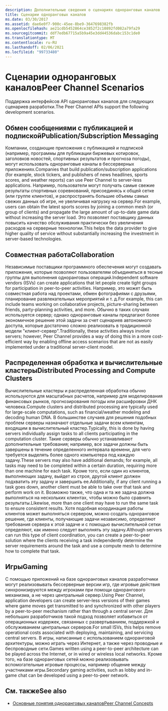 ```yaml
---
description: Дополнительные сведения о сценариях одноранговых каналов
title: Сценарии одноранговых каналов
ms.date: 03/30/2017
ms.assetid: dae6e0f7-900c-45ee-8be9-3647698382fb
ms.openlocfilehash: ae21cdb5452864ce3852f2c10892fd082a79fa29
ms.sourcegitcommit: ddf7edb67715a5b9a45e3dd44536dabc153c1de0
ms.translationtype: MT
ms.contentlocale: ru-RU
ms.lasthandoff: 02/06/2021
ms.locfileid: "99733480"
---
```

# <a name="peer-channel-scenarios"></a><span data-ttu-id="600b6-103">Сценарии одноранговых каналов</span><span class="sxs-lookup"><span data-stu-id="600b6-103">Peer Channel Scenarios</span></span>

<span data-ttu-id="600b6-104">Поддержка интерфейсов API одноранговых каналов для следующих сценариев разработки.</span><span class="sxs-lookup"><span data-stu-id="600b6-104">The Peer Channel APIs support the following development scenarios.</span></span>  
  
## <a name="publicationsubscription-messaging"></a><span data-ttu-id="600b6-105">Обмен сообщениями с публикацией и подпиской</span><span class="sxs-lookup"><span data-stu-id="600b6-105">Publication/Subscription Messaging</span></span>  

 <span data-ttu-id="600b6-106">Компании, создающие приложения с публикацией и подпиской (например, программы для публикации биржевых котировок, заголовков новостей, спортивных результатов и прогноза погоды), могут использовать одноранговые каналы в бессерверных приложениях.</span><span class="sxs-lookup"><span data-stu-id="600b6-106">Companies that build publication/subscription applications (for example, stock tickers, and publishers of news headlines, sports scores, and weather reports) can use Peer Channel to server-less applications.</span></span> <span data-ttu-id="600b6-107">Например, пользователи могут получать самые свежие результаты спортивных соревнований, присоединясь к общей сетке (или группе клиентов), и распространять большие объемы самых свежих данных об игре, не увеличивая нагрузку на сервер.</span><span class="sxs-lookup"><span data-stu-id="600b6-107">For example, users can obtain the latest sports scores by joining a common mesh (or group of clients) and propagate the large amount of up-to-date game data without increasing the server load.</span></span> <span data-ttu-id="600b6-108">Это позволяет поставщику данных повысить качество обслуживания практически без увеличения расходов на серверные технологии.</span><span class="sxs-lookup"><span data-stu-id="600b6-108">This helps the data provider to give higher quality of service without substantially increasing the investment in server-based technologies.</span></span>  
  
## <a name="collaboration"></a><span data-ttu-id="600b6-109">Совместная работа</span><span class="sxs-lookup"><span data-stu-id="600b6-109">Collaboration</span></span>  

 <span data-ttu-id="600b6-110">Независимые поставщики программного обеспечения могут создавать приложения, которые позволяют пользователям объединяться в тесные группы для выполнения одноранговых операций.</span><span class="sxs-lookup"><span data-stu-id="600b6-110">Independent software vendors (ISVs) can create applications that let people create tight groups for participation in peer-to-peer activities.</span></span> <span data-ttu-id="600b6-111">Например, это может быть совместная работа над проектами, обмен фотографиями с друзьями, планирование развлекательных мероприятий и т. д.</span><span class="sxs-lookup"><span data-stu-id="600b6-111">For example, this can include teams working on collaborative projects, picture-sharing between friends, party-planning activities, and more.</span></span> <span data-ttu-id="600b6-112">Обычно в таких случаях используется сервер; однако одноранговые каналы предлагают более экономичное решение этой задачи за счет сценариев автономного доступа, которые достаточно сложно реализовать в традиционной модели "клиент-сервер".</span><span class="sxs-lookup"><span data-stu-id="600b6-112">Traditionally, these activities always involve servers; however, Peer Channel provides a way of doing this in a more cost-efficient way by enabling offline access scenarios that are not as easily implemented under a traditional server-client model.</span></span>  
  
## <a name="distributed-processing-and-compute-clusters"></a><span data-ttu-id="600b6-113">Распределенная обработка и вычислительные кластеры</span><span class="sxs-lookup"><span data-stu-id="600b6-113">Distributed Processing and Compute Clusters</span></span>  

 <span data-ttu-id="600b6-114">Вычислительные кластеры и распределенная обработка обычно используются для масштабных расчетов, например для моделирования финансовых рынков, прогнозирования погоды или расшифровки ДНК человека.</span><span class="sxs-lookup"><span data-stu-id="600b6-114">Compute clusters and distributed processing are typically used for large-scale computations, such as financial/weather modeling and decoding human DNA.</span></span> <span data-ttu-id="600b6-115">В большинстве случаев для решения подобных проблем серверы назначают отдельные задачи всем клиентам, входящим в вычислительный кластер.</span><span class="sxs-lookup"><span data-stu-id="600b6-115">Typically, this is done by having servers individually assign tasks to all clients participating in the computation cluster.</span></span> <span data-ttu-id="600b6-116">Такие серверы обычно устанавливают дополнительные требования; например, все задачи должны быть завершены в течение определенного интервала времени, для чего требуется выделять более одного компьютера под каждую задачу.</span><span class="sxs-lookup"><span data-stu-id="600b6-116">These servers may also have additional demands; for example, all tasks may need to be completed within a certain duration, requiring more than one machine for each task.</span></span> <span data-ttu-id="600b6-117">Кроме того, если один из клиентов, выполняющих задачу, выйдет из строя, другой клиент должен подхватить эту задачу и завершить ее.</span><span class="sxs-lookup"><span data-stu-id="600b6-117">Additionally, if any client running a task goes down, another client must be able to take over that task and perform work on it.</span></span> <span data-ttu-id="600b6-118">Возможно также, что одна и та же задача должна выполняться на нескольких клиентах, чтобы можно было сравнить результаты.</span><span class="sxs-lookup"><span data-stu-id="600b6-118">Likewise, more than one client may have to run the same task to ensure consistent results.</span></span> <span data-ttu-id="600b6-119">Хотя подобная координация работы клиентов может выполняться сервером, можно создать одноранговое решение, где клиенты, получающие задачи независимо, определяют требования сервера к этой задаче и с помощью вычислительной сетки определяют, как именно следует выполнять эту задачу.</span><span class="sxs-lookup"><span data-stu-id="600b6-119">Although servers can run this type of client coordination, you can create a peer-to-peer solution where the clients receiving a task independently determine the server requirements around the task and use a compute mesh to determine how to complete that task.</span></span>  
  
## <a name="gaming"></a><span data-ttu-id="600b6-120">Игры</span><span class="sxs-lookup"><span data-stu-id="600b6-120">Gaming</span></span>  

 <span data-ttu-id="600b6-121">С помощью приложений на базе одноранговых каналов разработчики могут реализовывать бессерверные версии игр, где игровые действия синхронизируются между игроками при помощи однорангового механизма, а не через центральный сервер.</span><span class="sxs-lookup"><span data-stu-id="600b6-121">Using Peer Channel, application developers can create server-less versions of their games where game moves get transmitted to and synchronized with other players by a peer-to-peer mechanism rather than through a central server.</span></span> <span data-ttu-id="600b6-122">Для небольших разработчиков такой подход позволяет избавиться от операционных издержек, связанных с развертыванием, поддержкой и обслуживанием центральных серверов.</span><span class="sxs-lookup"><span data-stu-id="600b6-122">For small ISVs, this helps remove operational costs associated with deploying, maintaining, and servicing central servers.</span></span> <span data-ttu-id="600b6-123">В игры, написанные с использованием одноранговой архитектуры, можно играть через Интернет, а также через проводные и беспроводные сети.</span><span class="sxs-lookup"><span data-stu-id="600b6-123">Games written using a peer-to-peer architecture can be played across the Internet, or in wired or wireless local networks.</span></span> <span data-ttu-id="600b6-124">Кроме того, на базе одноранговых сетей можно реализовывать вспомогательные игровые процессы, например общение между участниками игры.</span><span class="sxs-lookup"><span data-stu-id="600b6-124">Secondary gaming activities, such as lobby and in-game chat can be developed using a peer-to-peer network.</span></span>  
  
## <a name="see-also"></a><span data-ttu-id="600b6-125">См. также</span><span class="sxs-lookup"><span data-stu-id="600b6-125">See also</span></span>

- [<span data-ttu-id="600b6-126">Основные понятия одноранговых каналов</span><span class="sxs-lookup"><span data-stu-id="600b6-126">Peer Channel Concepts</span></span>](peer-channel-concepts.md)
